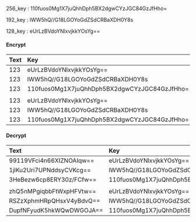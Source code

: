 256_key : 110fuos0Mg1X7juQhhDph5BX2dgwCYzJGC84GzJfHho=

192_key : lWW5hQ//G18LGOYoGdZSdCRBaXDH0Y8s

128_key : eUrLzBVdoYNlxvjkkYOsYg==


#### Encrypt
|Text|Key|Iv|Mode|Bits||Result|
|:----|:----|:----|:----:|:----:|:----:|:----:|
|123|eUrLzBVdoYNlxvjkkYOsYg==||ECB|Bits128||GAvD0U9BpryiUCAY55u/DQ==|
|123|lWW5hQ//G18LGOYoGdZSdCRBaXDH0Y8s||ECB|Bits192||y70aALIWly6op7GKiW5RJA==|
|123|110fuos0Mg1X7juQhhDph5BX2dgwCYzJGC84GzJfHho=||ECB|Bits256||ec2cPOZf3xJo2UTu5abFRA==|
||||||||
|123|eUrLzBVdoYNlxvjkkYOsYg==|eUrLzBVdoYNlxvjkkYOsYg==|CBC|Bits128||ABSx7ClByE98Vx+38uvV0A==|
|123|lWW5hQ//G18LGOYoGdZSdCRBaXDH0Y8s|lWW5hQ//G18LGOYoGdZSdCRBaXDH0Y8s|CBC|Bits192||z6QYu7+Mf969zbQ/0YhYDA==|
|123|110fuos0Mg1X7juQhhDph5BX2dgwCYzJGC84GzJfHho=|110fuos0Mg1X7juQhhDph5BX2dgwCYzJGC84GzJfHho=|CBC|Bits256||hAFDL8OP4IQ/aY/5KMaJyA==|

#### Decrypt
|Text|Key|Iv|Mode|Bits||Result|
|:----|:----|:----|:----:|:----:|:----:|:----:|
|99119VFci4n66XIZNOAIqw==|eUrLzBVdoYNlxvjkkYOsYg==||ECB|Bits128||789|
|1jlKu2Uri7UPNddsyCVKcg==|lWW5hQ//G18LGOYoGdZSdCRBaXDH0Y8s||ECB|Bits192||789|
|3HeBezw6cp8ERY30z/FCfw==|110fuos0Mg1X7juQhhDph5BX2dgwCYzJGC84GzJfHho=||ECB|Bits256||789|
||||||||
|zhQ5nMPgiqbbFtWxpHFVtw==|eUrLzBVdoYNlxvjkkYOsYg==|eUrLzBVdoYNlxvjkkYOsYg==|CBC|Bits128||789|
|RSZzXphmHRpQHsxV4yBdvQ==|lWW5hQ//G18LGOYoGdZSdCRBaXDH0Y8s|lWW5hQ//G18LGOYoGdZSdCRBaXDH0Y8s|CBC|Bits192||789|
|DupfNFyudK5hkWQwDWGOJA==|110fuos0Mg1X7juQhhDph5BX2dgwCYzJGC84GzJfHho=|110fuos0Mg1X7juQhhDph5BX2dgwCYzJGC84GzJfHho=|CBC|Bits256||789|

